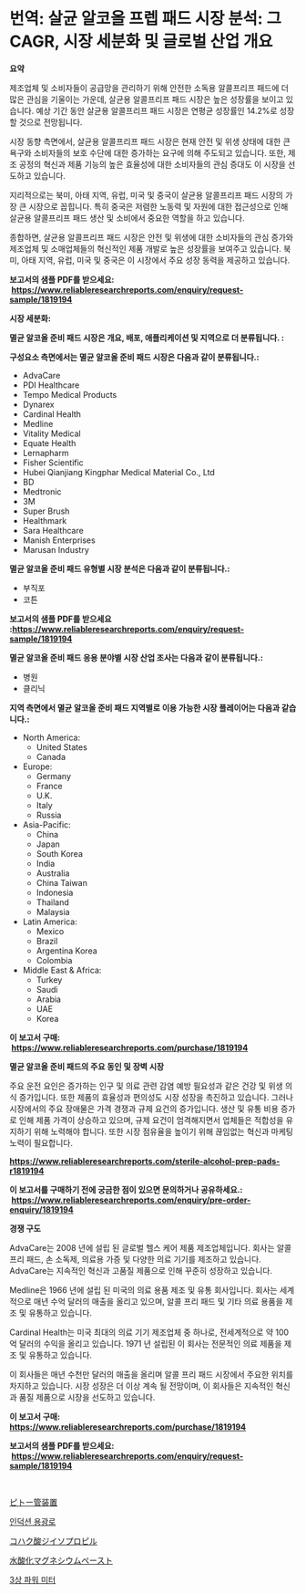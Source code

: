 <p><h1>번역: 살균 알코올 프렙 패드 시장 분석: 그 CAGR, 시장 세분화 및 글로벌 산업 개요</h1></p><p><strong>요약</strong></p>
<p><p>제조업체 및 소비자들이 공급망을 관리하기 위해 안전한 소독용 알콜프리프 패드에 더 많은 관심을 기울이는 가운데, 살균용 알콜프리프 패드 시장은 높은 성장률을 보이고 있습니다. 예상 기간 동안 살균용 알콜프리프 패드 시장은 연평균 성장률인 14.2%로 성장할 것으로 전망됩니다.</p><p>시장 동향 측면에서, 살균용 알콜프리프 패드 시장은 현재 안전 및 위생 상태에 대한 큰 욕구와 소비자들의 보호 수단에 대한 증가하는 요구에 의해 주도되고 있습니다. 또한, 제조 공정의 혁신과 제품 기능의 높은 효율성에 대한 소비자들의 관심 증대도 이 시장을 선도하고 있습니다.</p><p>지리적으로는 북미, 아태 지역, 유럽, 미국 및 중국이 살균용 알콜프리프 패드 시장의 가장 큰 시장으로 꼽힙니다. 특히 중국은 저렴한 노동력 및 자원에 대한 접근성으로 인해 살균용 알콜프리프 패드 생산 및 소비에서 중요한 역할을 하고 있습니다.</p><p>종합하면, 살균용 알콜프리프 패드 시장은 안전 및 위생에 대한 소비자들의 관심 증가와 제조업체 및 소매업체들의 혁신적인 제품 개발로 높은 성장률을 보여주고 있습니다. 북미, 아태 지역, 유럽, 미국 및 중국은 이 시장에서 주요 성장 동력을 제공하고 있습니다.</p></p>
<p><strong>보고서의 샘플 PDF를 받으세요: &nbsp;<a href="https://www.reliableresearchreports.com/enquiry/request-sample/1819194">https://www.reliableresearchreports.com/enquiry/request-sample/1819194</a></strong></p>
<p><strong>시장 세분화:</strong></p>
<p><strong> 멸균 알코올 준비 패드 시장은 개요, 배포, 애플리케이션 및 지역으로 더 분류됩니다. :</strong></p>
<p><strong>구성요소 측면에서는 멸균 알코올 준비 패드 시장은 다음과 같이 분류됩니다.:</strong></p>
<p><ul><li>AdvaCare</li><li>PDI Healthcare</li><li>Tempo Medical Products</li><li>Dynarex</li><li>Cardinal Health</li><li>Medline</li><li>Vitality Medical</li><li>Equate Health</li><li>Lernapharm</li><li>Fisher Scientific</li><li>Hubei Qianjiang Kingphar Medical Material Co., Ltd</li><li>BD</li><li>Medtronic</li><li>3M</li><li>Super Brush</li><li>Healthmark</li><li>Sara Healthcare</li><li>Manish Enterprises</li><li>Marusan Industry</li></ul></p>
<p><strong> 멸균 알코올 준비 패드 유형별 시장 분석은 다음과 같이 분류됩니다.:</strong></p>
<p><ul><li>부직포</li><li>코튼</li></ul></p>
<p><strong>보고서의 샘플 PDF를 받으세요 :<a href="https://www.reliableresearchreports.com/enquiry/request-sample/1819194">https://www.reliableresearchreports.com/enquiry/request-sample/1819194</a></strong></p>
<p><strong> 멸균 알코올 준비 패드 응용 분야별 시장 산업 조사는 다음과 같이 분류됩니다.:</strong></p>
<p><ul><li>병원</li><li>클리닉</li></ul></p>
<p><strong>지역 측면에서 멸균 알코올 준비 패드 지역별로 이용 가능한 시장 플레이어는 다음과 같습니다.:</strong></p>
<p><ul>
    <li>
        North America:
        <ul>
            <li>United States</li>
            <li>Canada</li>
        </ul>
    </li>
    <li>
        Europe:
        <ul>
            <li>Germany</li>
            <li>France</li>
            <li>U.K.</li>
            <li>Italy</li>
            <li>Russia</li>
        </ul>
    </li>
    <li>
        Asia-Pacific:
        <ul>
            <li>China</li>
            <li>Japan</li>
            <li>South Korea</li>
            <li>India</li>
            <li>Australia</li>
            <li>China Taiwan</li>
            <li>Indonesia</li>
            <li>Thailand</li>
            <li>Malaysia</li>
        </ul>
    </li>
    <li>
        Latin America:
        <ul>
            <li>Mexico</li>
            <li>Brazil</li>
            <li>Argentina Korea</li>
            <li>Colombia</li>
        </ul>
    </li>
    <li>
        Middle East & Africa:
        <ul>
            <li>Turkey</li>
            <li>Saudi</li>
            <li>Arabia</li>
            <li>UAE</li>
            <li>Korea</li>
        </ul>
    </li>
    </ul></p>
<p><strong>이 보고서 구매: &nbsp;<a href="https://www.reliableresearchreports.com/purchase/1819194">https://www.reliableresearchreports.com/purchase/1819194</a></strong></p>
<p><strong>멸균 알코올 준비 패드의 주요 동인 및 장벽 시장</strong></p>
<p><p>주요 운전 요인은 증가하는 인구 및 의료 관련 감염 예방 필요성과 같은 건강 및 위생 의식 증가입니다. 또한 제품의 효율성과 편의성도 시장 성장을 촉진하고 있습니다. 그러나 시장에서의 주요 장애물은 가격 경쟁과 규제 요건의 증가입니다. 생산 및 유통 비용 증가로 인해 제품 가격이 상승하고 있으며, 규제 요건이 엄격해지면서 업체들은 적합성을 유지하기 위해 노력해야 합니다. 또한 시장 점유율을 높이기 위해 끊임없는 혁신과 마케팅 노력이 필요합니다.</p></p>
<p><strong><a href="https://www.reliableresearchreports.com/sterile-alcohol-prep-pads-r1819194">https://www.reliableresearchreports.com/sterile-alcohol-prep-pads-r1819194</a></strong></p>
<p><strong>이 보고서를 구매하기 전에 궁금한 점이 있으면 문의하거나 공유하세요.: &nbsp;<a href="https://www.reliableresearchreports.com/enquiry/pre-order-enquiry/1819194">https://www.reliableresearchreports.com/enquiry/pre-order-enquiry/1819194</a></strong></p>
<p><strong>경쟁 구도</strong></p>
<p><p>AdvaCare는 2008 년에 설립 된 글로벌 헬스 케어 제품 제조업체입니다. 회사는 알콜 프리 패드, 손 소독제, 의료용 가증 및 다양한 의료 기기를 제조하고 있습니다. AdvaCare는 지속적인 혁신과 고품질 제품으로 인해 꾸준히 성장하고 있습니다.</p><p>Medline은 1966 년에 설립 된 미국의 의료 용품 제조 및 유통 회사입니다. 회사는 세계적으로 매년 수억 달러의 매출을 올리고 있으며, 알콜 프리 패드 및 기타 의료 용품을 제조 및 유통하고 있습니다.</p><p>Cardinal Health는 미국 최대의 의료 기기 제조업체 중 하나로, 전세계적으로 약 100 억 달러의 수익을 올리고 있습니다. 1971 년 설립된 이 회사는 전문적인 의료 제품을 제조 및 유통하고 있습니다. </p><p>이 회사들은 매년 수천만 달러의 매출을 올리며 알콜 프리 패드 시장에서 주요한 위치를 차지하고 있습니다. 시장 성장은 더 이상 계속 될 전망이며, 이 회사들은 지속적인 혁신과 품질 제품으로 시장을 선도하고 있습니다.</p></p>
<p><strong>이 보고서 구매: &nbsp; <a href="https://www.reliableresearchreports.com/purchase/1819194">https://www.reliableresearchreports.com/purchase/1819194</a></strong></p>
<p><strong>보고서의 샘플 PDF를 받으세요: &nbsp;<a href="https://www.reliableresearchreports.com/enquiry/request-sample/1819194">https://www.reliableresearchreports.com/enquiry/request-sample/1819194</a></strong><strong></strong></p>
<p>&nbsp;</p>
<p><p><a href="https://github.com/nemesis2824/Market-Research-Report-List-1/blob/main/940540932411.md">ピトー管装置</a></p><p><a href="https://medium.com/@jenniferstanley2022/%EC%9D%B8%EB%8D%95%EC%85%98%EB%A1%9C%ED%84%B0%EB%A6%AC-%EC%8B%9C%EC%9E%A5-%EB%B3%B4%EA%B3%A0%EC%84%9C%EB%8A%94-%EC%9D%B4-%EC%8B%9C%EC%9E%A5%EC%9D%98-%EC%B5%9C%EC%8B%A0-%ED%8A%B8%EB%A0%8C%EB%93%9C%EC%99%80-%EC%84%B1%EC%9E%A5-%EA%B8%B0%ED%9A%8C%EB%A5%BC-%EB%B3%B4%EC%97%AC%EC%A4%8D%EB%8B%88%EB%8B%A4-6a308fdcb07e">인덕션 용광로</a></p><p><a href="https://medium.com/@matteills7854/%E3%82%B8%E3%82%BD%E3%83%97%E3%83%AD%E3%83%94%E3%83%AB%E3%82%B5%E3%82%AF%E3%82%B7%E3%83%8D%E3%83%BC%E3%83%88%E5%B8%82%E5%A0%B4%E5%88%86%E6%9E%90-%E3%81%9D%E3%81%AEcagr-%E5%B8%82%E5%A0%B4%E3%82%BB%E3%82%B0%E3%83%A1%E3%83%B3%E3%83%86%E3%83%BC%E3%82%B7%E3%83%A7%E3%83%B3-%E3%81%8A%E3%82%88%E3%81%B3%E3%82%B0%E3%83%AD%E3%83%BC%E3%83%90%E3%83%AB%E7%94%A3%E6%A5%AD%E6%A6%82%E8%A6%81-b8ab15b2de4a">コハク酸ジイソプロピル</a></p><p><a href="https://medium.com/@vincemarvin1/%E3%83%9E%E3%82%B0%E3%83%8D%E3%82%B7%E3%82%A6%E3%83%A0%E3%83%92%E3%83%89%E3%83%AD%E3%82%AD%E3%82%B7%E3%83%89%E3%83%9A%E3%83%BC%E3%82%B9%E3%83%88%E5%B8%82%E5%A0%B4%E3%83%A1%E3%83%88%E3%83%AA%E3%82%AF%E3%82%B9%E3%81%AE%E8%A7%A3%E8%AA%AD-%E5%B8%82%E5%A0%B4%E3%82%B7%E3%82%A7%E3%82%A2-%E3%83%88%E3%83%AC%E3%83%B3%E3%83%89-%E6%88%90%E9%95%B7%E3%83%91%E3%82%BF%E3%83%BC%E3%83%B3-ea88f8a1f572">水酸化マグネシウムペースト</a></p><p><a href="https://medium.com/@sybleferry/%EC%82%BC%EC%83%81-%EC%A0%84%EB%A0%A5%EA%B3%84-%EC%8B%9C%EC%9E%A5-%EB%B6%84%EC%84%9D-%EA%B8%80%EB%A1%9C%EB%B2%8C-%EC%82%B0%EC%97%85-%EC%A0%84%EB%A7%9D%EA%B3%BC-%EC%98%88%EC%B8%A1-2024%EB%85%84%EB%B6%80%ED%84%B0-2031%EB%85%84-8cdc0d576169">3상 파워 미터</a></p></p>